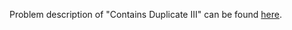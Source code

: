 Problem description of "Contains Duplicate III" can be found [here](https://leetcode.com/problems/contains-duplicate-iii/).